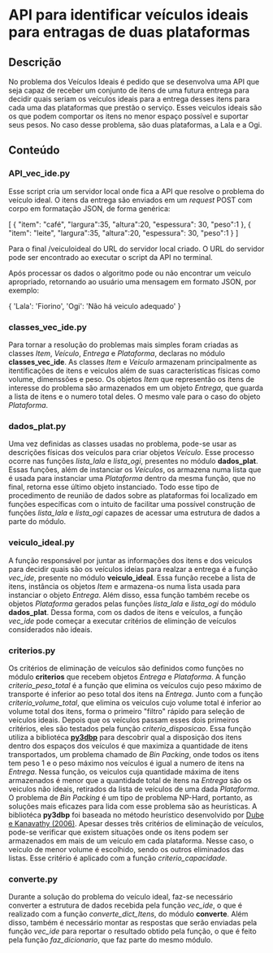 # API para identificar veículos ideais para entragas de duas plataformas

## Descrição
No problema dos Veículos Ideais é pedido que se desenvolva uma API que seja capaz de receber um conjunto de itens de uma futura entrega para decidir
quais seriam os veículos ideais para a entrega desses itens para cada uma das plataformas que prestão o serviço. Esses veiculos ideais são os que podem
comportar os itens no menor espaço possível e suportar seus pesos. No caso desse problema, são duas plataformas, a Lala e a Ogi. 

## Conteúdo
### API_vec_ide.py
Esse script cria um servidor local onde fica a API que resolve o problema do veículo ideal. O itens da entrega são enviados em um *request* POST com corpo em formatação JSON, de forma genérica:

[
    { "item": "café", "largura":35, "altura":20, "espessura": 30, "peso":1 },
    { "item": "leite", "largura":35, "altura":20, "espessura": 30, "peso":1 }
]

Para o final /veiculoideal do URL do servidor local criado. O URL do servidor pode ser encontrado ao executar o script da API no terminal.

Após processar os dados o algoritmo pode ou não encontrar um veiculo apropriado, retornando ao usuário uma mensagem em formato JSON, por exemplo:

{ 'Lala': 'Fiorino', 'Ogi': 'Não há veiculo adequado' }

### classes_vec_ide.py
Para tornar a resolução do problemas mais simples foram criadas as classes *Item*, *Veículo*, *Entrega* e *Plataforma*, declaras no módulo **classes_vec_ide**. As classes *Item* e *Veiculo* armazenam principalmente as itentificações de itens e veiculos além de suas características físicas como volume, dimenssões e peso. Os objetos *Item* que representão os itens de interesse do problema são armazenados em um objeto *Entrega*, que guarda a lista de itens e o numero total deles. O mesmo vale para o caso do objeto *Plataforma*.

### dados_plat.py
Uma vez definidas as classes usadas no problema, pode-se usar as descrições físicas dos veículos para criar objetos *Veículo*. Esse processo ocorre nas funções *lista_lala* e *lista_ogi*, presentes no módulo **dados_plat**. Essas funções, além de instanciar os *Veículos*, os armazena numa lista que é usada para instanciar uma *Plataforma* dentro da mesma função, que no final, retorna esse último objeto instanciado. 
Todo esse tipo de procedimento de reunião de dados sobre as plataformas foi localizado em funções específicas com o intuito de facilitar uma possível construção de funções *lista_lala* e *lista_ogi* capazes de acessar uma estrutura de dados a parte do módulo.

### veiculo_ideal.py
A função responsável por juntar as informações dos itens e dos veiculos para decidir quais são os veículos ideias para realzar a entrega é a função *vec_ide*, presente no módulo **veiculo_ideal**. Essa função recebe a lista de itens, instância os objetos *Item* e armazena-os numa lista usada para instanciar o objeto *Entrega*. Além disso, essa função também recebe os objetos *Plataforma* gerados pelas funções *lista_lala* e *lista_ogi* do módulo **dados_plat**. Dessa forma, com os dados de itens e veículos, a função *vec_ide* pode começar a executar critérios de eliminção de veículos considerados não ideais.

### criterios.py
Os critérios de eliminação de veículos são definidos como funções no módulo **criterios** que recebem objetos *Entrega* e *Plataforma*. A função 
*criterio_peso_total* é a função que elimina os veículos cujo peso máximo de transporte é inferior ao peso total dos itens na *Entrega*. Junto com a função 
*criterio_volume_total*, que elimina os veiculos cujo volume total é inferior ao volume total dos itens, forma o primeiro "filtro" rápido para seleção de veículos ideais. 
Depois que os veículos passam esses dois primeiros critérios, eles são testados pela função *criterio_disposicao*. Essa função utiliza a bibliotéca [**py3dbp**](https://github.com/enzoruiz/3dbinpacking) para descobrir qual a disposição dos itens dentro dos espaços dos veículos é que maximiza a quantidade de itens transportados, um problema chamado de *Bin Packing*, onde todos os itens tem peso 1 e o peso máximo nos veículos é igual a numero de itens na *Entrega*. Nessa função, os veiculos cuja quantidade máxima de itens armazenados é menor que a quantidade total de itens na *Entrega* são os veiculos não ideais, retirados da lista de veículos de uma dada *Plataforma*. 
O problema de *Bin Packing* é um tipo de problema NP-Hard, portanto, as soluções mais eficazes para lida com esse problema são as heurísticas. A bibliotéca **py3dbp** foi baseada no método heurístico desenvolvido por [Dube e Kanavathy (2006)](https://github.com/enzoruiz/3dbinpacking/blob/master/erick_dube_507-034.pdf).
Apesar desses três critérios de eliminação de veículos, pode-se verificar que existem situações onde os itens podem ser armazenados em mais de um veículo em cada plataforma. Nesse caso, o veículo de menor volume é escolhido, sendo os outros eliminados das listas. Esse critério é aplicado com a função *criterio_capacidade*.

### converte.py
Durante a solução do problema do veículo ideal, faz-se necessário converter a estrutura de dados recebida pela função *vec_ide*, o que é realizado com a função *converte_dict_Itens*, do módulo **converte**. Além disso, também é necessário montar as respostas que serão enviadas pela função *vec_ide* para reportar o resultado obtido pela função, o que é feito pela função *faz_dicionario*, que faz parte do mesmo módulo.




